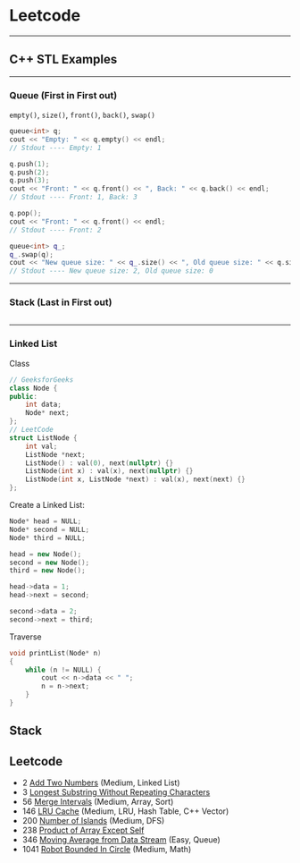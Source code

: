 # Leetcode

---
## C++ STL Examples
---
### Queue (First in First out)
`empty()`, `size()`, `front()`, `back()`, `swap()`
```c++
queue<int> q;
cout << "Empty: " << q.empty() << endl;
// Stdout ---- Empty: 1

q.push(1);
q.push(2);
q.push(3);
cout << "Front: " << q.front() << ", Back: " << q.back() << endl;
// Stdout ---- Front: 1, Back: 3

q.pop();
cout << "Front: " << q.front() << endl;
// Stdout ---- Front: 2

queue<int> q_;
q_.swap(q);
cout << "New queue size: " << q_.size() << ", Old queue size: " << q.size() << endl;
// Stdout ---- New queue size: 2, Old queue size: 0
```
---
### Stack (Last in First out)
```c++

```

---

### Linked List
Class
```c++
// GeeksforGeeks
class Node {
public:
    int data;
    Node* next;
};
// LeetCode
struct ListNode {
    int val;
    ListNode *next;
    ListNode() : val(0), next(nullptr) {}
    ListNode(int x) : val(x), next(nullptr) {}
    ListNode(int x, ListNode *next) : val(x), next(next) {}
};
```
Create a Linked List:
```c++
Node* head = NULL;
Node* second = NULL;
Node* third = NULL;

head = new Node();
second = new Node();
third = new Node();

head->data = 1;
head->next = second;

second->data = 2;
second->next = third;
```
Traverse
```c++
void printList(Node* n)
{
    while (n != NULL) {
        cout << n->data << " ";
        n = n->next;
    }
}
```

## Stack

## Leetcode
- 2 [Add Two Numbers](Questions/2.md) (Medium, Linked List)
- 3 [Longest Substring Without Repeating Characters](Questions/3.md)
- 56 [Merge Intervals](Questions/56.md) (Medium, Array, Sort)
- 146 [LRU Cache](Questions/146.md) (Medium, LRU, Hash Table, C++ Vector)
- 200 [Number of Islands](Questions/200.md) (Medium, DFS)
- 238 [Product of Array Except Self](Questions/238.md)
- 346 [Moving Average from Data Stream](Questions/346.md) (Easy, Queue)
- 1041 [Robot Bounded In Circle](Questions/1041.md) (Medium, Math)
